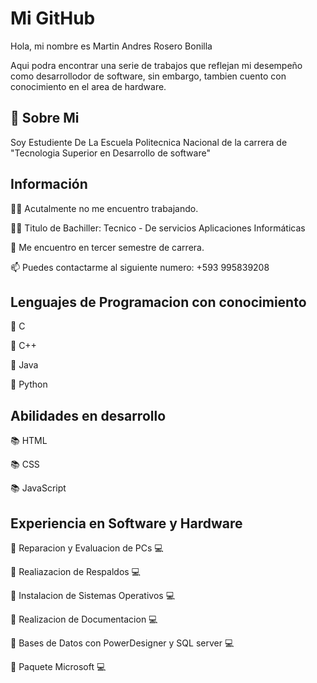 
# Mi GitHub

Hola, mi nombre es Martin Andres Rosero Bonilla

Aqui podra encontrar una serie de trabajos que reflejan mi desempeño como desarrollodor de software,
sin embargo, tambien cuento con conocimiento en el area de hardware.


## 🚀 Sobre Mi
Soy Estudiente De La Escuela Politecnica Nacional de la carrera de "Tecnologia Superior en Desarrollo de software" 


## Información
👩‍💻 Acutalmente no me encuentro trabajando.

👨‍🎓 Titulo de Bachiller: Tecnico - De servicios Aplicaciones Informáticas

🏫 Me encuentro en tercer semestre de carrera.

📫 Puedes contactarme al siguiente numero: +593 995839208


## Lenguajes de Programacion con conocimiento
🧠 C

🧠 C++

🧠 Java

🧠 Python


## Abilidades en desarrollo
📚 HTML

📚 CSS

📚 JavaScript


## Experiencia en Software y Hardware
📖 Reparacion y Evaluacion de PCs 💻

📖 Realiazacion de Respaldos 💻

📖 Instalacion de Sistemas Operativos 💻

📖 Realizacion de Documentacion 💻

📖 Bases de Datos con PowerDesigner y SQL server 💻

📖 Paquete Microsoft 💻

